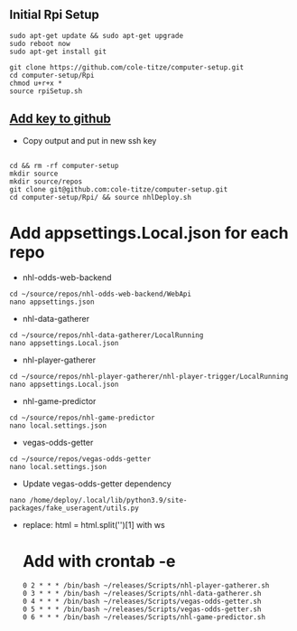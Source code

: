 ## Initial Rpi Setup
```
sudo apt-get update && sudo apt-get upgrade 
sudo reboot now
sudo apt-get install git
```
```
git clone https://github.com/cole-titze/computer-setup.git
cd computer-setup/Rpi
chmod u+r+x *
source rpiSetup.sh
```
## [Add key to github](https://docs.github.com/en/github/authenticating-to-github/adding-a-new-ssh-key-to-your-github-account)
+ Copy output and put in new ssh key
## 
```
cd && rm -rf computer-setup
mkdir source
mkdir source/repos
git clone git@github.com:cole-titze/computer-setup.git
cd computer-setup/Rpi/ && source nhlDeploy.sh
```
# Add appsettings.Local.json for each repo
+ nhl-odds-web-backend
```
cd ~/source/repos/nhl-odds-web-backend/WebApi
nano appsettings.json
```
+ nhl-data-gatherer
```
cd ~/source/repos/nhl-data-gatherer/LocalRunning
nano appsettings.Local.json
```
+ nhl-player-gatherer
```
cd ~/source/repos/nhl-player-gatherer/nhl-player-trigger/LocalRunning
nano appsettings.Local.json
```
+ nhl-game-predictor
```
cd ~/source/repos/nhl-game-predictor
nano local.settings.json
```
+ vegas-odds-getter
```
cd ~/source/repos/vegas-odds-getter
nano local.settings.json
```
+ Update vegas-odds-getter dependency
```
nano /home/deploy/.local/lib/python3.9/site-packages/fake_useragent/utils.py
```
+ replace: html = html.split('<table class="w3-table-all notranslate">')[1] with ws
# Add with crontab -e
```
0 2 * * * /bin/bash ~/releases/Scripts/nhl-player-gatherer.sh
0 3 * * * /bin/bash ~/releases/Scripts/nhl-data-gatherer.sh
0 4 * * * /bin/bash ~/releases/Scripts/vegas-odds-getter.sh
0 5 * * * /bin/bash ~/releases/Scripts/vegas-odds-getter.sh
0 6 * * * /bin/bash ~/releases/Scripts/nhl-game-predictor.sh
```